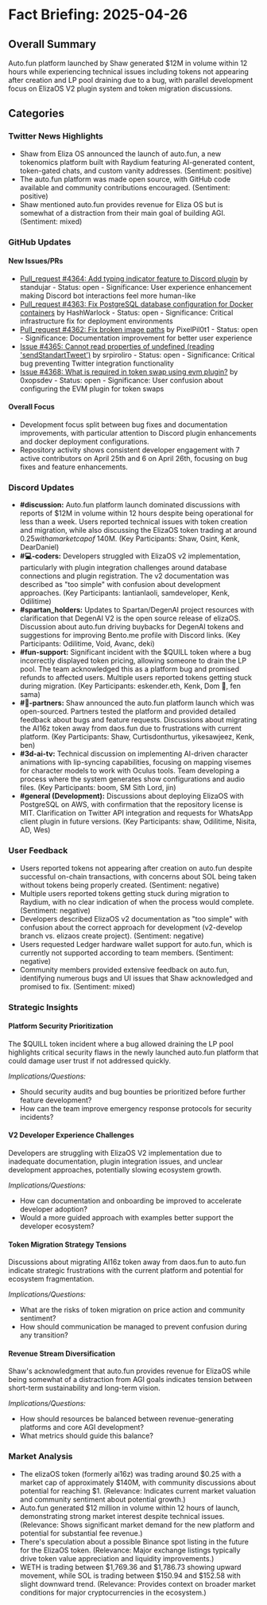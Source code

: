 # Fact Briefing: 2025-04-26

## Overall Summary
Auto.fun platform launched by Shaw generated $12M in volume within 12 hours while experiencing technical issues including tokens not appearing after creation and LP pool draining due to a bug, with parallel development focus on ElizaOS V2 plugin system and token migration discussions.

## Categories

### Twitter News Highlights
- Shaw from Eliza OS announced the launch of auto.fun, a new tokenomics platform built with Raydium featuring AI-generated content, token-gated chats, and custom vanity addresses. (Sentiment: positive)
- The auto.fun platform was made open source, with GitHub code available and community contributions encouraged. (Sentiment: positive)
- Shaw mentioned auto.fun provides revenue for Eliza OS but is somewhat of a distraction from their main goal of building AGI. (Sentiment: mixed)

### GitHub Updates

#### New Issues/PRs
- [Pull_request #4364: Add typing indicator feature to Discord plugin](https://github.com/elizaOS/eliza/pull/4364) by standujar - Status: open - Significance: User experience enhancement making Discord bot interactions feel more human-like
- [Pull_request #4363: Fix PostgreSQL database configuration for Docker containers](https://github.com/elizaOS/eliza/pull/4363) by HashWarlock - Status: open - Significance: Critical infrastructure fix for deployment environments
- [Pull_request #4362: Fix broken image paths](https://github.com/elizaOS/eliza/pull/4362) by PixelPil0t1 - Status: open - Significance: Documentation improvement for better user experience
- [Issue #4365: Cannot read properties of undefined (reading 'sendStandartTweet')](https://github.com/elizaOS/eliza/issues/4365) by srpiroliro - Status: open - Significance: Critical bug preventing Twitter integration functionality
- [Issue #4368: What is required in token swap using evm plugin?](https://github.com/elizaOS/eliza/issues/4368) by 0xopsdev - Status: open - Significance: User confusion about configuring the EVM plugin for token swaps

#### Overall Focus
- Development focus split between bug fixes and documentation improvements, with particular attention to Discord plugin enhancements and docker deployment configurations.
- Repository activity shows consistent developer engagement with 7 active contributors on April 25th and 6 on April 26th, focusing on bug fixes and feature enhancements.

### Discord Updates
- **#discussion:** Auto.fun platform launch dominated discussions with reports of $12M in volume within 12 hours despite being operational for less than a week. Users reported technical issues with token creation and migration, while also discussing the ElizaOS token trading at around $0.25 with a market cap of ~$140M. (Key Participants: Shaw, Osint, Kenk, DearDaniel)
- **#💻-coders:** Developers struggled with ElizaOS v2 implementation, particularly with plugin integration challenges around database connections and plugin registration. The v2 documentation was described as "too simple" with confusion about development approaches. (Key Participants: lantianlaoli, samdeveloper, Kenk, Odilitime)
- **#spartan_holders:** Updates to Spartan/DegenAI project resources with clarification that DegenAI V2 is the open source release of elizaOS. Discussion about auto.fun driving buybacks for DegenAI tokens and suggestions for improving Bento.me profile with Discord links. (Key Participants: Odilitime, Void, Avanc, deki)
- **#fun-support:** Significant incident with the $QUILL token where a bug incorrectly displayed token pricing, allowing someone to drain the LP pool. The team acknowledged this as a platform bug and promised refunds to affected users. Multiple users reported tokens getting stuck during migration. (Key Participants: eskender.eth, Kenk, Dom 💎, fen sama)
- **#🥇-partners:** Shaw announced the auto.fun platform launch which was open-sourced. Partners tested the platform and provided detailed feedback about bugs and feature requests. Discussions about migrating the AI16z token away from daos.fun due to frustrations with current platform. (Key Participants: Shaw, Curtisdonthurtus, yikesawjeez, Kenk, ben)
- **#3d-ai-tv:** Technical discussion on implementing AI-driven character animations with lip-syncing capabilities, focusing on mapping visemes for character models to work with Oculus tools. Team developing a process where the system generates show configurations and audio files. (Key Participants: boom, SM Sith Lord, jin)
- **#general (Development):** Discussions about deploying ElizaOS with PostgreSQL on AWS, with confirmation that the repository license is MIT. Clarification on Twitter API integration and requests for WhatsApp client plugin in future versions. (Key Participants: shaw, Odilitime, Nisita, AD, Wes)

### User Feedback
- Users reported tokens not appearing after creation on auto.fun despite successful on-chain transactions, with concerns about SOL being taken without tokens being properly created. (Sentiment: negative)
- Multiple users reported tokens getting stuck during migration to Raydium, with no clear indication of when the process would complete. (Sentiment: negative)
- Developers described ElizaOS v2 documentation as "too simple" with confusion about the correct approach for development (v2-develop branch vs. elizaos create project). (Sentiment: negative)
- Users requested Ledger hardware wallet support for auto.fun, which is currently not supported according to team members. (Sentiment: negative)
- Community members provided extensive feedback on auto.fun, identifying numerous bugs and UI issues that Shaw acknowledged and promised to fix. (Sentiment: mixed)

### Strategic Insights

#### Platform Security Prioritization
The $QUILL token incident where a bug allowed draining the LP pool highlights critical security flaws in the newly launched auto.fun platform that could damage user trust if not addressed quickly.

*Implications/Questions:*
  - Should security audits and bug bounties be prioritized before further feature development?
  - How can the team improve emergency response protocols for security incidents?

#### V2 Developer Experience Challenges
Developers are struggling with ElizaOS V2 implementation due to inadequate documentation, plugin integration issues, and unclear development approaches, potentially slowing ecosystem growth.

*Implications/Questions:*
  - How can documentation and onboarding be improved to accelerate developer adoption?
  - Would a more guided approach with examples better support the developer ecosystem?

#### Token Migration Strategy Tensions
Discussions about migrating AI16z token away from daos.fun to auto.fun indicate strategic frustrations with the current platform and potential for ecosystem fragmentation.

*Implications/Questions:*
  - What are the risks of token migration on price action and community sentiment?
  - How should communication be managed to prevent confusion during any transition?

#### Revenue Stream Diversification
Shaw's acknowledgment that auto.fun provides revenue for ElizaOS while being somewhat of a distraction from AGI goals indicates tension between short-term sustainability and long-term vision.

*Implications/Questions:*
  - How should resources be balanced between revenue-generating platforms and core AGI development?
  - What metrics should guide this balance?

### Market Analysis
- The elizaOS token (formerly ai16z) was trading around $0.25 with a market cap of approximately $140M, with community discussions about potential for reaching $1. (Relevance: Indicates current market valuation and community sentiment about potential growth.)
- Auto.fun generated $12 million in volume within 12 hours of launch, demonstrating strong market interest despite technical issues. (Relevance: Shows significant market demand for the new platform and potential for substantial fee revenue.)
- There's speculation about a possible Binance spot listing in the future for the ElizaOS token. (Relevance: Major exchange listings typically drive token value appreciation and liquidity improvements.)
- WETH is trading between $1,769.36 and $1,786.73 showing upward movement, while SOL is trading between $150.94 and $152.58 with slight downward trend. (Relevance: Provides context on broader market conditions for major cryptocurrencies in the ecosystem.)